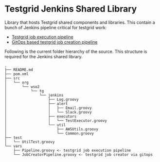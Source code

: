 # Testgrid Jenkins Shared Library

Library that hosts Testgrid shared components and libraries. This contain a bunch of Jenkins pipeline critical for testgrid work:

* [Testgrid job execution pipeline](https://github.com/wso2-incubator/testgrid-jenkins-library/blob/00ee9f2e666119d547ace504f88ce74d6ba97aa1/vars/Pipeline.groovy)
* [GitOps based testgrid job creation pipeline](https://github.com/wso2-incubator/testgrid-jenkins-library/blob/15f7cfbb9e54f09aa859adb505ff64f535d6d20e/vars/JobCreatorPipeline.groovy)

Following is the current folder hierarchy of the source. This structure is required for the Jenkins shared library.

````
.
├── README.md
├── pom.xml
├── src
│   └── org
│       └── wso2
│           └── tg
│               └── jenkins
│                   ├── Log.groovy
│                   ├── alert
│                   │   ├── Email.groovy
│                   │   └── Slack.groovy
│                   ├── executors
│                   │   └── TestExecutor.groovy
│                   └── util
│                       ├── AWSUtils.groovy
│                       └── Common.groovy
├── test
│   └── UtilTest.groovy
└── vars
    ├── Pipeline.groovy <- testgrid job execution pipeline
    └── JobCreatorPipeline.groovy <- testgrid job creator via gitops
````
